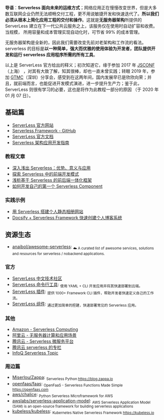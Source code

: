 **导语**：**Serverless 面向未来的运维方式**；网络应用正在慢慢改变世界，但是大多数互联网企业仍然无法顺畅交付工程，更不用说敏捷开发和快速迭代了。**所以我们必须从根本上简化应用工程的交付和操作**。这就是**无服务器架构**所提供的 ServerLess 建立在下一代公共云服务之上，该服务仅在使用时自动扩容和收费。当规模， 所用容量和成本管理实现自动化时，可节省 99% 的成本管理。

无服务器架构是全新的，因此我们需要改变先前对老架构和工作流的看法。serverless 的目标是**以一种简单，强大而优雅的使用体验为开发者，团队提供开发和运行 serverless 应用程序所需的所有工具**。

以上是 ServerLess 官方给出的释义；初次知道它，缘于参加 2017 年 [JSCONF](https://halfrost.com/jsconf_china_2017/)（上海） ，对其有大致了解，知其很棒，却也一直未曾实践；转眼 2019 年，参加 [GTMC](https://ppt.infoq.cn/list/gmtcsz2019?scene=126&clicktime=1577068802)（深圳）分享会，感受到在这两年间，国内发展早已是欣欣向荣；并且，就前端而言，也能促进开发模式演进，进一步提升生产力；鉴于此，ServerLess 则很有学习的必要，这也是将作为此教程一部分的原因 （于 2020 年 01 月 07 日）。

## 基础篇

- [ServerLess 官方网站](https://serverless.com/)
- [Serverless Framework - GitHub](https://github.com/serverless/serverless)
- [ServerLess 官方文档](https://serverless.com/cn/framework/docs/)
- [Serverless 架构应用开发指南](https://github.com/phodal/serverless)

### 教程文章

- [深入浅出 Serverless：优势、意义与应用](https://serverlesscloud.cn/blog/2019-12-09-serverless-means-applications/)
- [探索 Serverless 中的前端开发模式](https://github.com/nodejh/nodejh.github.io/issues/49)
- [浅析基于 Serverless 的前后端一体化框架](https://yq.aliyun.com/articles/706958)
- [如何开发自己的第一个 Serverless Component](https://serverlesscloud.cn/best-practice/2019-12-12-how-write-first-serverless-component/)

### 实践示例

- [用 Serverless 搭建个人静态相册网站](https://serverlesscloud.cn/best-practice/2019-12-13-Build-personal-album-website-with-serverless/)
- [Docsify + Serverless Framework 快速创建个人博客系统](https://serverlesscloud.cn/best-practice/2019-12-14-docsify-with-serverless/)

## 资源生态

- [anaibol/awesome-serverless](https://github.com/anaibol/awesome-serverless): <sub>☁️ A curated list of awesome services, solutions and resources for serverless / nobackend applications.</sub>

### 官方

- [ServerLess 中文技术社区](https://serverlesscloud.cn/)
- [ServerLess 命令行工具](https://serverless.com/cli/): <sub>使用 YAML + CLI 开发应用并将其快速部署到云端。</sub>
- [ServerLess 插件](https://serverless.com/plugins/): <sub>提供 1000+ Framework CLI 插件，帮助开发者快速定义自己的工作流。</sub>
- [ServerLess 组件](https://serverless.com/components/): <sub>通过更加简单的担建，快速部署常见的 Serverless 应用。</sub>

### 其他

- [Amazon - Serverless Computing](https://aws.amazon.com/cn/serverless/)
- [阿里云 - 无服务器计算和应用场景](https://serverless.aliyun.com/)
- [腾讯云 - Serverless 微服务平台](https://cloud.tencent.com/product/tsf-serverless)
- [腾讯云 serverless 的专栏](https://cloud.tencent.com/developer/column/1196)
- [InfoQ Serverless Topic](https://www.infoq.cn/topic/Serverless)

### 周边篇

- [Miserlou/Zappa](https://github.com/Miserlou/Zappa): <sub>Serverless Python https://blog.zappa.io</sub>
- [openfaas/faas](https://github.com/openfaas/faas): <sub>OpenFaaS - Serverless Functions Made Simple https://openfaas.com</sub>
- [aws/chalice](https://github.com/aws/chalice): <sub>Python Serverless Microframework for AWS</sub>
- [awslabs/serverless-application-model](https://github.com/awslabs/serverless-application-model): <sub>AWS Serverless Application Model (SAM) is an open-source framework for building serverless applications</sub>
- [kubeless/kubeless](https://github.com/kubeless/kubeless): <sub>Kubernetes Native Serverless Framework https://kubeless.io</sub>
